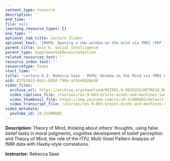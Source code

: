 ```yaml
---
content_type: resource
description: ''
end_time: ''
file: null
learning_resource_types: []
ocw_type: ''
optional_tab_title: Lecture Slides
optional_text: '[MVPA: Opening a new window on the mind via fMRI (PDF - 1.9MB)](/courses/res-9-003-brains-minds-and-machines-summer-course-summer-2015/resources/mitres_9_003sum15_lec6-3)'
parent_title: Unit 6. Social Intelligence
parent_type: SupplementalResourceSection
related_resources_text: ''
resource_index_text: ''
resourcetype: Video
start_time: ''
title: 'Lecture 6.3: Rebecca Saxe - MVPA: Window on the Mind via fMRI Part 1'
uid: 837b5022-6b2c-02b8-796b-a74144926e36
video_files:
  archive_url: https://archive.org/download/MITRES.9-003SU15/MITRES9_003SU15_Lecture_6-3_300k.mp4
  video_captions_file: /courses/res-9-003-brains-minds-and-machines-summer-course-summer-2015/6669c237c25750aeb967a96e010a7665_i0-2sd9RQ6E.vtt
  video_thumbnail_file: https://img.youtube.com/vi/i0-2sd9RQ6E/default.jpg
  video_transcript_file: /courses/res-9-003-brains-minds-and-machines-summer-course-summer-2015/b42daead1fa4b146af766d6d0c7b2e4c_i0-2sd9RQ6E.pdf
video_metadata:
  youtube_id: i0-2sd9RQ6E
---
```


**Description:** Theory of Mind, thinking about others’ thoughts, using false belief tasks in moral judgments, cognitive development of belief perception and Theory of Mind, the role of the rTPJ, Multi Voxel Pattern Analysis of fMRI data with Haxby-style correlations.

**Instructor:** Rebecca Saxe